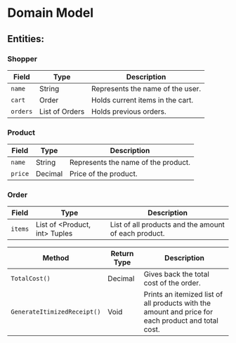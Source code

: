 # Domain Model

## Entities:

### Shopper

| Field       | Type                | Description                       |
|-------------|---------------------|-----------------------------------|
| `name`      | String              | Represents the name of the user.  |
| `cart`      | Order               | Holds current items in the cart.  |
| `orders`    | List of Orders    | Holds previous orders.            |

### Product

| Field       | Type                | Description                       |
|-------------|---------------------|-----------------------------------|
| `name`      | String              | Represents the name of the product.|
| `price`     | Decimal             | Price of the product.              |

### Order

| Field       | Type                | Description                       |
|-------------|---------------------|-----------------------------------|
| `items`     | List of <Product, int> Tuples      | List of all products and the amount of each product. |


| Method          | Return Type         | Description                                      |
|-----------------|---------------------|--------------------------------------------------|
| `TotalCost()`   | Decimal             | Gives back the total cost of the order.          |
| `GenerateItimizedReceipt()`| Void                | Prints an itemized list of all products with the amount and price for each product and total cost. |
